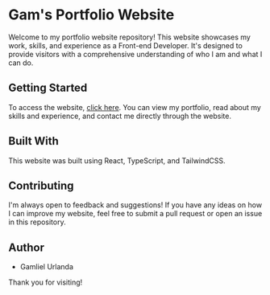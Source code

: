# Gam's Portfolio Website

Welcome to my portfolio website repository! This website showcases my work, skills, and experience as a Front-end Developer. It's designed to provide visitors with a comprehensive understanding of who I am and what I can do.

## Getting Started

To access the website, [click here](https://gamurlanda.com). You can view my portfolio, read about my skills and experience, and contact me directly through the website.

## Built With

This website was built using React, TypeScript, and TailwindCSS.

## Contributing

I'm always open to feedback and suggestions! If you have any ideas on how I can improve my website, feel free to submit a pull request or open an issue in this repository.

## Author

- Gamliel Urlanda

Thank you for visiting!
